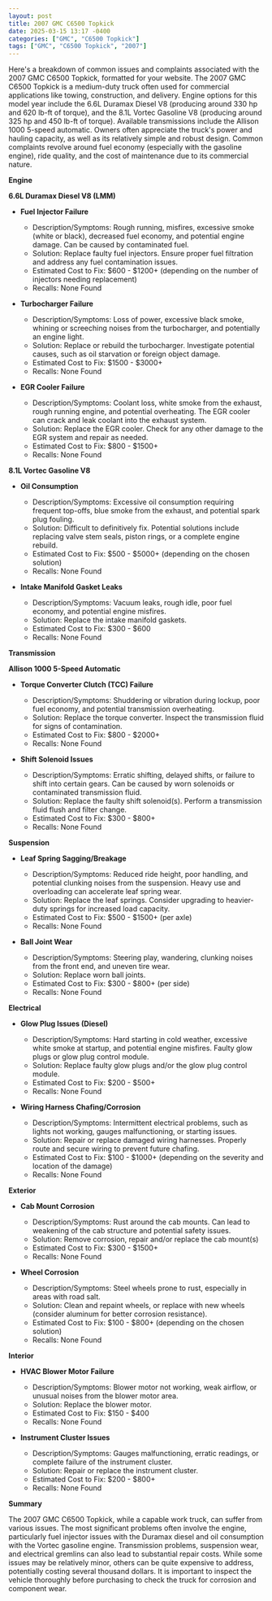 ```yaml
---
layout: post
title: 2007 GMC C6500 Topkick
date: 2025-03-15 13:17 -0400
categories: ["GMC", "C6500 Topkick"]
tags: ["GMC", "C6500 Topkick", "2007"]
---
```

Here's a breakdown of common issues and complaints associated with the 2007 GMC C6500 Topkick, formatted for your website. The 2007 GMC C6500 Topkick is a medium-duty truck often used for commercial applications like towing, construction, and delivery. Engine options for this model year include the 6.6L Duramax Diesel V8 (producing around 330 hp and 620 lb-ft of torque), and the 8.1L Vortec Gasoline V8 (producing around 325 hp and 450 lb-ft of torque). Available transmissions include the Allison 1000 5-speed automatic. Owners often appreciate the truck's power and hauling capacity, as well as its relatively simple and robust design. Common complaints revolve around fuel economy (especially with the gasoline engine), ride quality, and the cost of maintenance due to its commercial nature.

**Engine**

**6.6L Duramax Diesel V8 (LMM)**

*   **Fuel Injector Failure**
    *   Description/Symptoms: Rough running, misfires, excessive smoke (white or black), decreased fuel economy, and potential engine damage. Can be caused by contaminated fuel.
    *   Solution: Replace faulty fuel injectors. Ensure proper fuel filtration and address any fuel contamination issues.
    *   Estimated Cost to Fix: $600 - $1200+ (depending on the number of injectors needing replacement)
    *   Recalls: None Found

*   **Turbocharger Failure**
    *   Description/Symptoms: Loss of power, excessive black smoke, whining or screeching noises from the turbocharger, and potentially an engine light.
    *   Solution: Replace or rebuild the turbocharger. Investigate potential causes, such as oil starvation or foreign object damage.
    *   Estimated Cost to Fix: $1500 - $3000+
    *   Recalls: None Found

*   **EGR Cooler Failure**
    * Description/Symptoms: Coolant loss, white smoke from the exhaust, rough running engine, and potential overheating. The EGR cooler can crack and leak coolant into the exhaust system.
    * Solution: Replace the EGR cooler. Check for any other damage to the EGR system and repair as needed.
    * Estimated Cost to Fix: $800 - $1500+
    *   Recalls: None Found

**8.1L Vortec Gasoline V8**

*   **Oil Consumption**
    *   Description/Symptoms: Excessive oil consumption requiring frequent top-offs, blue smoke from the exhaust, and potential spark plug fouling.
    *   Solution: Difficult to definitively fix. Potential solutions include replacing valve stem seals, piston rings, or a complete engine rebuild.
    *   Estimated Cost to Fix: $500 - $5000+ (depending on the chosen solution)
    *   Recalls: None Found

*   **Intake Manifold Gasket Leaks**
    *   Description/Symptoms: Vacuum leaks, rough idle, poor fuel economy, and potential engine misfires.
    *   Solution: Replace the intake manifold gaskets.
    *   Estimated Cost to Fix: $300 - $600
    *   Recalls: None Found

**Transmission**

**Allison 1000 5-Speed Automatic**

*   **Torque Converter Clutch (TCC) Failure**
    *   Description/Symptoms: Shuddering or vibration during lockup, poor fuel economy, and potential transmission overheating.
    *   Solution: Replace the torque converter. Inspect the transmission fluid for signs of contamination.
    *   Estimated Cost to Fix: $800 - $2000+
    *   Recalls: None Found

*   **Shift Solenoid Issues**
    *   Description/Symptoms: Erratic shifting, delayed shifts, or failure to shift into certain gears. Can be caused by worn solenoids or contaminated transmission fluid.
    *   Solution: Replace the faulty shift solenoid(s). Perform a transmission fluid flush and filter change.
    *   Estimated Cost to Fix: $300 - $800+
    *   Recalls: None Found

**Suspension**

*   **Leaf Spring Sagging/Breakage**
    *   Description/Symptoms: Reduced ride height, poor handling, and potential clunking noises from the suspension. Heavy use and overloading can accelerate leaf spring wear.
    *   Solution: Replace the leaf springs. Consider upgrading to heavier-duty springs for increased load capacity.
    *   Estimated Cost to Fix: $500 - $1500+ (per axle)
    *   Recalls: None Found

*   **Ball Joint Wear**
    *   Description/Symptoms: Steering play, wandering, clunking noises from the front end, and uneven tire wear.
    *   Solution: Replace worn ball joints.
    *   Estimated Cost to Fix: $300 - $800+ (per side)
    *   Recalls: None Found

**Electrical**

*   **Glow Plug Issues (Diesel)**
    *   Description/Symptoms: Hard starting in cold weather, excessive white smoke at startup, and potential engine misfires. Faulty glow plugs or glow plug control module.
    *   Solution: Replace faulty glow plugs and/or the glow plug control module.
    *   Estimated Cost to Fix: $200 - $500+
    *   Recalls: None Found

*   **Wiring Harness Chafing/Corrosion**
    *   Description/Symptoms: Intermittent electrical problems, such as lights not working, gauges malfunctioning, or starting issues.
    *   Solution: Repair or replace damaged wiring harnesses. Properly route and secure wiring to prevent future chafing.
    *   Estimated Cost to Fix: $100 - $1000+ (depending on the severity and location of the damage)
    *   Recalls: None Found

**Exterior**

*   **Cab Mount Corrosion**
    * Description/Symptoms: Rust around the cab mounts. Can lead to weakening of the cab structure and potential safety issues.
    * Solution: Remove corrosion, repair and/or replace the cab mount(s)
    * Estimated Cost to Fix: $300 - $1500+
    *   Recalls: None Found

*   **Wheel Corrosion**
    *   Description/Symptoms: Steel wheels prone to rust, especially in areas with road salt.
    *   Solution: Clean and repaint wheels, or replace with new wheels (consider aluminum for better corrosion resistance).
    *   Estimated Cost to Fix: $100 - $800+ (depending on the chosen solution)
    *   Recalls: None Found

**Interior**

*   **HVAC Blower Motor Failure**
    *   Description/Symptoms: Blower motor not working, weak airflow, or unusual noises from the blower motor area.
    *   Solution: Replace the blower motor.
    *   Estimated Cost to Fix: $150 - $400
    *   Recalls: None Found

*   **Instrument Cluster Issues**
    *   Description/Symptoms: Gauges malfunctioning, erratic readings, or complete failure of the instrument cluster.
    *   Solution: Repair or replace the instrument cluster.
    *   Estimated Cost to Fix: $200 - $800+
    *   Recalls: None Found

**Summary**

The 2007 GMC C6500 Topkick, while a capable work truck, can suffer from various issues. The most significant problems often involve the engine, particularly fuel injector issues with the Duramax diesel and oil consumption with the Vortec gasoline engine. Transmission problems, suspension wear, and electrical gremlins can also lead to substantial repair costs. While some issues may be relatively minor, others can be quite expensive to address, potentially costing several thousand dollars. It is important to inspect the vehicle thoroughly before purchasing to check the truck for corrosion and component wear.

